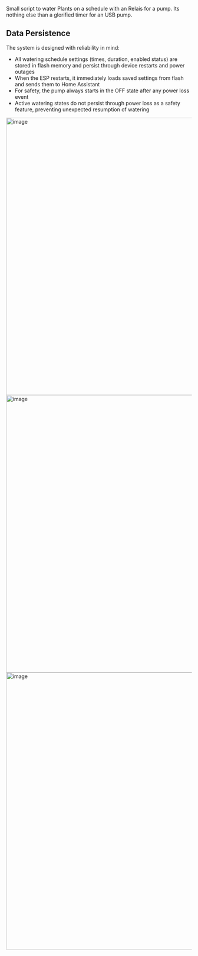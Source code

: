 Small script to water Plants on a schedule with an Relais for a pump. Its nothing else than a glorified timer for an USB pump.

## Data Persistence

The system is designed with reliability in mind:

- All watering schedule settings (times, duration, enabled status) are stored in flash memory and persist through device restarts and power outages
- When the ESP restarts, it immediately loads saved settings from flash and sends them to Home Assistant
- For safety, the pump always starts in the OFF state after any power loss event
- Active watering states do not persist through power loss as a safety feature, preventing unexpected resumption of watering

<img width="750" alt="image" src="https://github.com/user-attachments/assets/95adeb32-332c-4523-83b8-9b6bc461d64d" />


<img width="750" alt="image" src="https://github.com/user-attachments/assets/e31d03e7-25e6-4ba8-a890-ecdef8f3de50" />


<img width="750" alt="image" src="https://github.com/user-attachments/assets/b50eb0ed-a168-4937-b3ae-e3eaa046b3c4" />



